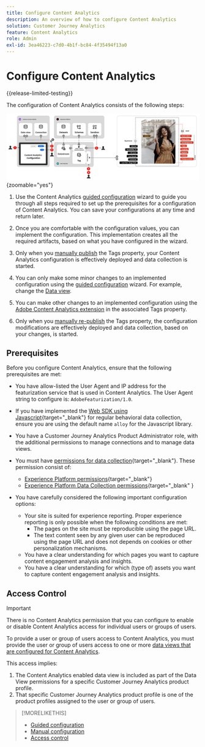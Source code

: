 ```yaml
---
title: Configure Content Analytics
description: An overview of how to configure Content Analytics
solution: Customer Journey Analytics
feature: Content Analytics
role: Admin
exl-id: 3ea46223-c7d0-4b1f-bc84-4f35494f13a0
---
```

# Configure Content Analytics

{{release-limited-testing}}

The configuration of Content Analytics consists of the following steps:

![Configuration of Content Analytics](../assets/aca-configuration.svg){zoomable="yes"}

1. Use the Content Analytics [guided configuration](guided.md) wizard to guide you through all steps required to set up the prerequisites for a configuration of Content Analytics. You can save your configurations at any time and return later.
1. Once you are comfortable with the configuration values, you can implement the configuration. This implementation creates all the required artifacts, based on what you have configured in the wizard. 
1. Only when you [manually publish](manual.md) the Tags property, your Content Analytics configuration is effectively deployed and data collection is started.

1. You can only make some minor changes to an implemented configuration using the [guided configuration](guided.md) wizard. For example, change the [Data view](/help/data-views/data-views.md).
1. You can make other changes to an implemented configuration using the [Adobe Content Analytics extension](https://experienceleague.adobe.com/en/docs/experience-platform/tags/extensions/client/content-analytics/overview) in the associated Tags property.
1. Only when you [manually re-publish](manual.md) the Tags property, the configuration modifications are effectively deployed and data collection, based on your changes, is started.


## Prerequisites

Before you configure Content Analytics, ensure that the following prerequisites are met:

* You have allow-listed the User Agent and IP address for the featurization service that is used in Content Analytics. The User Agent string to configure is: <code>AdobeFeaturization/1.0</code>.
* If you have implemented the [Web SDK using Javascript](https://experienceleague.adobe.com/en/docs/experience-platform/web-sdk/install/library){target="_blank"} for regular behavioral data collection, ensure you are using the default name <code>alloy</code> for the Javascript library.
* You have a Customer Journey Analytics Product Administrator role, with the additional permissions to manage connections and to manage data views. 
* You must have [permissions for data collection](https://experienceleague.adobe.com/en/docs/experience-platform/collection/permissions){target="_blank"}. These permission consist of:
  * [Experience Platform permissions](https://experienceleague.adobe.com/en/docs/experience-platform/collection/permissions#adobe-experience-platform-permissions){target="_blank"}
  * [Experience Platform Data Collection permissions](https://experienceleague.adobe.com/en/docs/experience-platform/collection/permissions#adobe-experience-platform-data-collection-permissions){target="_blank" }
* You have carefully considered the following important configuration options:

  * Your site is suited for experience reporting. Proper experience reporting is only possible when the following conditions are met:
     * The pages on the site must be reproducible using the page URL.
     * The text content seen by any given user can be reproduced using the page URL and does not depends on cookies or other personalization mechanisms.
  * You have a clear understanding for which pages you want to capture content engagement analysis and insights.
  * You have a clear understanding for which (type of) assets you want to capture content engagement analysis and insights.


## Access Control

>[!IMPORTANT]
>
>There is no Content Analytics permission that you can configure to enable or disable Content Analytics access for individual users or groups of users.
>

To provide a user or group of users access to Content Analytics, you must provide the user or group of users access to one or more [data views that are configured for Content Analytics](guided.md#data-view).

This access implies:

1. The Content Analytics enabled data view is included as part of the Data View permissions for a specific Customer Journey Analytics product profile.
1. That specific Customer Journey Analytics product profile is one of the product profiles assigned to the user or group of users.

>[!MORELIKETHIS]
>
>* [Guided configuration](guided.md)
>* [Manual configuration](manual.md)
>* [Access control](/help/technotes/access-control.md)
>
